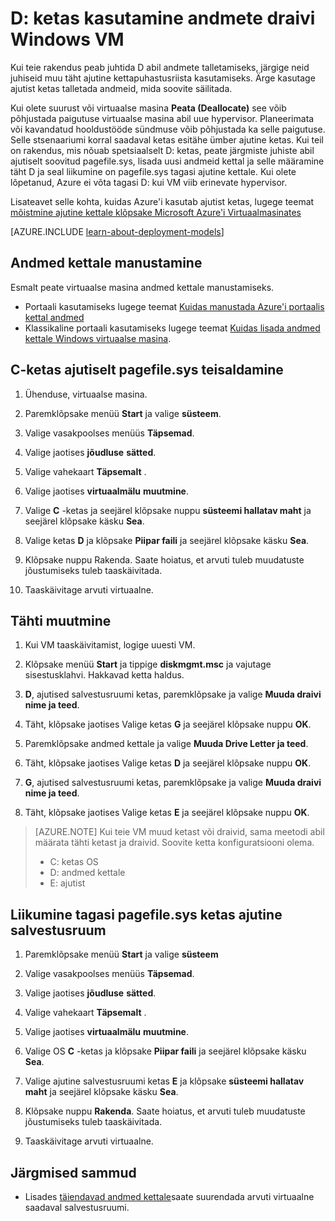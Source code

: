 <properties
    pageTitle="D: ketas VM andmed kettale, tehke | Microsoft Azure'i"
    description="Kirjeldab, kuidas muuta tähti Windows VM, nii et saate kasutada andmete ketas D: ketas."
    services="virtual-machines-windows"
    documentationCenter=""
    authors="cynthn"
    manager="timlt"
    editor=""
    tags="azure-resource-manager,azure-service-management"/>

<tags
    ms.service="virtual-machines-windows"
    ms.workload="infrastructure-services"
    ms.tgt_pltfrm="vm-windows"
    ms.devlang="na"
    ms.topic="article"
    ms.date="09/27/2016"
    ms.author="cynthn"/>

# <a name="use-the-d-drive-as-a-data-drive-on-a-windows-vm"></a>D: ketas kasutamine andmete draivi Windows VM 

Kui teie rakendus peab juhtida D abil andmete talletamiseks, järgige neid juhiseid muu täht ajutine kettapuhastusriista kasutamiseks. Ärge kasutage ajutist ketas talletada andmeid, mida soovite säilitada.

Kui olete suurust või virtuaalse masina **Peata (Deallocate)** see võib põhjustada paigutuse virtuaalse masina abil uue hypervisor. Planeerimata või kavandatud hooldustööde sündmuse võib põhjustada ka selle paigutuse. Selle stsenaariumi korral saadaval ketas esitähe ümber ajutine ketas. Kui teil on rakendus, mis nõuab spetsiaalselt D: ketas, peate järgmiste juhiste abil ajutiselt soovitud pagefile.sys, lisada uusi andmeid kettal ja selle määramine täht D ja seal liikumine on pagefile.sys tagasi ajutine kettale. Kui olete lõpetanud, Azure ei võta tagasi D: kui VM viib erinevate hypervisor.

Lisateavet selle kohta, kuidas Azure'i kasutab ajutist ketas, lugege teemat [mõistmine ajutine kettale klõpsake Microsoft Azure'i Virtuaalmasinates](https://blogs.msdn.microsoft.com/mast/2013/12/06/understanding-the-temporary-drive-on-windows-azure-virtual-machines/)

[AZURE.INCLUDE [learn-about-deployment-models](../../includes/learn-about-deployment-models-both-include.md)]

## <a name="attach-the-data-disk"></a>Andmed kettale manustamine

Esmalt peate virtuaalse masina andmed kettale manustamiseks. 

- Portaali kasutamiseks lugege teemat [Kuidas manustada Azure'i portaalis kettal andmed](virtual-machines-windows-attach-disk-portal.md)
- Klassikaline portaali kasutamiseks lugege teemat [Kuidas lisada andmed kettale Windows virtuaalse masina](virtual-machines-windows-classic-attach-disk.md). 


## <a name="temporarily-move-pagefilesys-to-c-drive"></a>C-ketas ajutiselt pagefile.sys teisaldamine

1. Ühenduse, virtuaalse masina. 

2. Paremklõpsake menüü **Start** ja valige **süsteem**.

3. Valige vasakpoolses menüüs **Täpsemad**.

4. Valige jaotises **jõudluse** **sätted**.

5. Valige vahekaart **Täpsemalt** .

5. Valige jaotises **virtuaalmälu** **muutmine**.

6. Valige **C** -ketas ja seejärel klõpsake nuppu **süsteemi hallatav maht** ja seejärel klõpsake käsku **Sea**.

7. Valige ketas **D** ja klõpsake **Piipar faili** ja seejärel klõpsake käsku **Sea**.

8. Klõpsake nuppu Rakenda. Saate hoiatus, et arvuti tuleb muudatuste jõustumiseks tuleb taaskäivitada.

9. Taaskäivitage arvuti virtuaalne.




## <a name="change-the-drive-letters"></a>Tähti muutmine 

1. Kui VM taaskäivitamist, logige uuesti VM.

2. Klõpsake menüü **Start** ja tippige **diskmgmt.msc** ja vajutage sisestusklahvi. Hakkavad ketta haldus.

3. **D**, ajutised salvestusruumi ketas, paremklõpsake ja valige **Muuda draivi nime ja teed**.

4. Täht, klõpsake jaotises Valige ketas **G** ja seejärel klõpsake nuppu **OK**. 

5. Paremklõpsake andmed kettale ja valige **Muuda Drive Letter ja teed**.

6. Täht, klõpsake jaotises Valige ketas **D** ja seejärel klõpsake nuppu **OK**. 

7. **G**, ajutised salvestusruumi ketas, paremklõpsake ja valige **Muuda draivi nime ja teed**.

8. Täht, klõpsake jaotises Valige ketas **E** ja seejärel klõpsake nuppu **OK**. 

> [AZURE.NOTE] Kui teie VM muud ketast või draivid, sama meetodi abil määrata tähti ketast ja draivid. Soovite ketta konfiguratsiooni olema.  
>- C: ketas OS  
>- D: andmed kettale  
>- E: ajutist



## <a name="move-pagefilesys-back-to-the-temporary-storage-drive"></a>Liikumine tagasi pagefile.sys ketas ajutine salvestusruum 

1. Paremklõpsake menüü **Start** ja valige **süsteem**

2. Valige vasakpoolses menüüs **Täpsemad**.

3. Valige jaotises **jõudluse** **sätted**.

4. Valige vahekaart **Täpsemalt** .

5. Valige jaotises **virtuaalmälu** **muutmine**.

6. Valige OS **C** -ketas ja klõpsake **Piipar faili** ja seejärel klõpsake käsku **Sea**.

7. Valige ajutine salvestusruumi ketas **E** ja klõpsake **süsteemi hallatav maht** ja seejärel klõpsake käsku **Sea**.

8. Klõpsake nuppu **Rakenda**. Saate hoiatus, et arvuti tuleb muudatuste jõustumiseks tuleb taaskäivitada.

9. Taaskäivitage arvuti virtuaalne.




## <a name="next-steps"></a>Järgmised sammud
- Lisades [täiendavad andmed kettale](virtual-machines-windows-attach-disk-portal.md)saate suurendada arvuti virtuaalne saadaval salvestusruumi.



